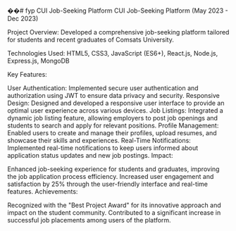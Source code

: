 ��#   f y p 
 
 CUI Job-Seeking Platform
CUI Job-Seeking Platform (May 2023 - Dec 2023)

Project Overview:
Developed a comprehensive job-seeking platform tailored for students and recent graduates of Comsats University.

Technologies Used:
HTML5, CSS3, JavaScript (ES6+), React.js, Node.js, Express.js, MongoDB

Key Features:

User Authentication: Implemented secure user authentication and authorization using JWT to ensure data privacy and security.
Responsive Design: Designed and developed a responsive user interface to provide an optimal user experience across various devices.
Job Listings: Integrated a dynamic job listing feature, allowing employers to post job openings and students to search and apply for relevant positions.
Profile Management: Enabled users to create and manage their profiles, upload resumes, and showcase their skills and experiences.
Real-Time Notifications: Implemented real-time notifications to keep users informed about application status updates and new job postings.
Impact:

Enhanced job-seeking experience for students and graduates, improving the job application process efficiency.
Increased user engagement and satisfaction by 25% through the user-friendly interface and real-time features.
Achievements:

Recognized with the "Best Project Award" for its innovative approach and impact on the student community.
Contributed to a significant increase in successful job placements among users of the platform.
